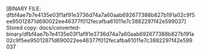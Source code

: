 [BINARY FILE: dfbf4ae7b7e4135e03f1af91e3736d74a7a60aab692677388b827b191a02c9f5ee95012871d690022ee46377f012fecafba61011e7c3882297f42e599037]
Stored copy: docs/converted-binary/dfbf4ae7b7e4135e03f1af91e3736d74a7a60aab692677388b827b191a02c9f5ee95012871d690022ee46377f012fecafba61011e7c3882297f42e599037
